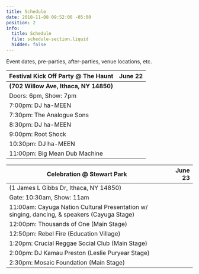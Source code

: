 ```yaml
---
title: Schedule
date: 2018-11-08 09:52:00 -05:00
position: 2
info:
  title: Schedule
  file: schedule-section.liquid
  hidden: false
---
```


Event dates, pre-parties, after-parties, venue locations, etc.

| Festival Kick Off Party @ The Haunt | June 22 |
|-------------------------------------|--------:|
| **(702 Willow Ave, Ithaca, NY 14850)**  |         |
| Doors: 6pm, Show: 7pm               |         |
| 7:00pm: DJ ha-MEEN                  |         |
| 7:30pm: The Analogue Sons           |         |
| 8:30pm: DJ ha-MEEN                  |         |
| 9:00pm: Root Shock                  |         |
| 10:30pm: DJ ha-MEEN                 |         |
| 11:00pm: Big Mean Dub Machine       |         |

| Celebration @ Stewart Park                                                                  | June 23 |
|---------------------------------------------------------------------------------------------|--------:|
| (1 James L Gibbs Dr, Ithaca, NY 14850)                                                      |         |
| Gate: 10:30am, Show: 11am                                                                   |         |
| 11:00am: Cayuga Nation Cultural Presentation w/ singing, dancing, & speakers (Cayuga Stage) |         |
| 12:00pm: Thousands of One (Main Stage)                                                      |         |
| 12:50pm: Rebel Fire (Education Village)                                                     |         |
| 1:20pm: Crucial Reggae Social Club (Main Stage)                                             |         |
| 2:00pm: DJ Kamau Preston (Leslie Puryear Stage)                                             |         |
| 2:30pm: Mosaic Foundation (Main Stage)                                                      |         |